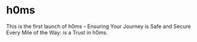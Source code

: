 # h0ms
This is the first launch of h0ms - Ensuring Your Journey is Safe and Secure Every Mile of the Way: is a Trust in h0ms.
